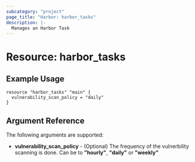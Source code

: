 ```yaml
---
subcategory: "project"
page_title: "Harbor: harbor_tasks"
description: |-
  Manages an Harbor Task
---
```


# Resource: harbor_tasks

## Example Usage
```
resource "harbor_tasks" "main" {
  vulnerability_scan_policy = "daily"
}
```

## Argument Reference
The following arguments are supported:

* **vulnerability_scan_policy** - (Optional) The frequency of the vulnerbility scanning is done. Can be to **"hourly"**, **"daily"** or **"weekly"**